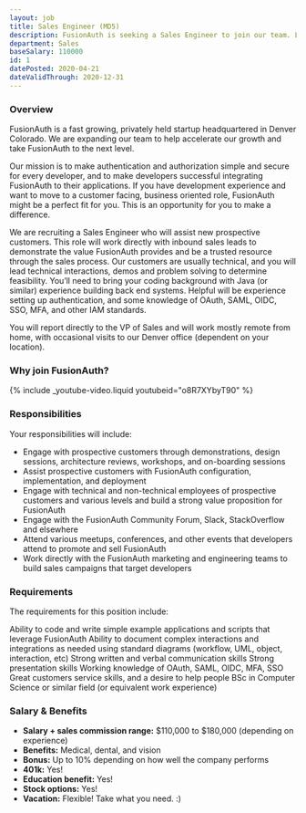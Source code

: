 ```yaml
---
layout: job
title: Sales Engineer (MD5)
description: FusionAuth is seeking a Sales Engineer to join our team. Learn about this position and apply today.
department: Sales
baseSalary: 110000
id: 1
datePosted: 2020-04-21
dateValidThrough: 2020-12-31
---
```


### Overview

FusionAuth is a fast growing, privately held startup headquartered in Denver Colorado. We are expanding our team to help accelerate our growth and take FusionAuth to the next level.

Our mission is to make authentication and authorization simple and secure for every developer, and to make developers successful integrating FusionAuth to their applications.  If you have development experience and want to move to a customer facing, business oriented role, FusionAuth might be a perfect fit for you. This is an opportunity for you to make a difference.

We are recruiting a Sales Engineer who will assist new prospective customers. This role will work directly with inbound sales leads to demonstrate the value FusionAuth provides and be a trusted resource through the sales process.  Our customers are usually technical, and you will lead technical interactions,  demos and problem solving to determine feasibility. You’ll need to bring your coding background with Java (or similar) experience building back end systems. Helpful will be experience setting up authentication, and some knowledge of OAuth, SAML, OIDC, SSO, MFA, and other IAM standards.

You will report directly to the VP of Sales and will work mostly remote from home, with occasional visits to our Denver office (dependent on your location).  

### Why join FusionAuth?

{% include _youtube-video.liquid youtubeid="o8R7XYbyT90" %}

### Responsibilities

Your responsibilities will include:

* Engage with prospective customers through demonstrations, design sessions, architecture reviews, workshops, and on-boarding sessions
* Assist prospective customers with FusionAuth configuration, implementation, and deployment
* Engage with technical and non-technical employees of prospective customers and various levels and build a strong value proposition for FusionAuth
* Engage with the FusionAuth Community Forum, Slack, StackOverflow and elsewhere
* Attend various meetups, conferences, and other events that developers attend to promote and sell FusionAuth
* Work directly with the FusionAuth marketing and engineering teams to build sales campaigns that target developers

### Requirements

The requirements for this position include:

Ability to code and write simple example applications and scripts that leverage FusionAuth
Ability to document complex interactions and integrations as needed using standard diagrams (workflow, UML, object, interaction, etc)
Strong written and verbal communication skills
Strong presentation skills
Working knowledge of OAuth, SAML, OIDC, MFA, SSO
Great customers service skills, and a desire to help people
BSc in Computer Science or similar field (or equivalent work experience)


### Salary & Benefits

* **Salary + sales commission range:** $110,000 to $180,000 (depending on experience)
* **Benefits:** Medical, dental, and vision
* **Bonus:** Up to 10% depending on how well the company performs
* **401k:** Yes!
* **Education benefit:** Yes!
* **Stock options:** Yes!
* **Vacation:** Flexible! Take what you need. :)

